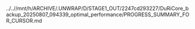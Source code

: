 ../..//mnt/h/ARCHIVE/.UNWRAP/D/STAGE1_OUT/2247cd293227/DuRiCore_backup_20250807_094339_optimal_performance/PROGRESS_SUMMARY_FOR_CURSOR.md